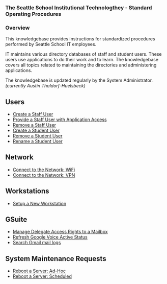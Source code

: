 ### The Seattle School Institutional Technologthey - Standard Operating Procedures

### Overview

This knowledgebase provides instructions for standardized procedures performed by Seattle School IT employees.

IT maintains various directory databases of staff and student users. These users use applications to do their work and to learn. The knowledgebase covers all topics related to maintaining the directories and administering applications.

The knowledgebase is updated regularly by the System Administrator. *(currently Austin Thaldorf-Huelsbeck)*

## Users

* [Create a Staff User](/tss-it-sop-demo/create-staff)
* [Provide a Staff User with Application Access](/tss-it-sop-demo/applications-staff)
* [Remove a Staff User](/tss-it-sop-demo/remove-staff)
* [Create a Student User](/tss-it-sop-demo/create-student)
* [Remove a Student User](/tss-it-sop-demo/remove-student)
* [Rename a Student User](/tss-it-sop-demo/rename-student)

## Network
* [Connect to the Network: WiFi](/tss-it-sop-demo/wifi-connect)
* [Connect to the Network: VPN](/tss-it-sop-demo/vpn-connect)

## Workstations
* [Setup a New Workstation](/tss-it-sop-demo/setup-workstation)

## GSuite
* [Manage Delegate Access Rights to a Mailbox](/tss-it-sop-demo/delegate-mailbox)
* [Refresh Google Voice Active Status](/tss-it-sop-demo/refresh-google-voice)
* [Search Gmail mail logs](/tss-it-sop-demo/search-gmail-log)

## System Maintenance Requests
* [Reboot a Server: Ad-Hoc](/tss-it-sop-demo/reboot-adhoc)
* [Reboot a Server: Scheduled](/tss-it-sop-demo/reboot-scheduled)